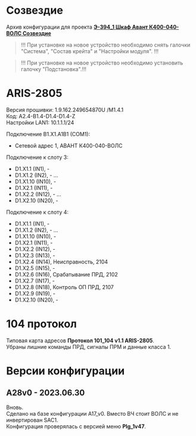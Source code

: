 ﻿Созвездие
=========

Архив конфигурации для проекта **[Э-394_1 Шкаф Авант К400-040-ВОЛС Созвездие](Э-394_1_Шкаф_Авант_К400-040-ВОЛС_Созвездие.pdf)**

> !!! При установке на новое устройство необходимо снять галочки "Система", "Состав крейта" и "Настройки модуля". !!!

> !!! При установке на новое устройство необходимо установить галочку "Подстановка".!!!


# ARIS-2805

Версия прошивки: 1.9.162.249654870U /M1.4.1  
Код: A2.4-B1.4-D1.4-D1.4-Z  
Настройки LAN1: 10.1.1.1/24

Подключение B1.X1.A1B1 (COM1):
- Сетевой адрес 1, АВАНТ К400-040-ВОЛС

Подключение к слоту 3:
- D1.X1.1  (IN1),  -
- D1.X1.2  (IN2),  -
...
- D1.X1.10 (IN10), -
- D1.X2.1  (IN11), -
- D1.X2.2  (IN12), -
...
- D1.X2.10 (IN20), -

Подключение к слоту 4:
- D1.X1.1  (IN1),  -
- D1.X1.2  (IN2),  -
...
- D1.X1.10 (IN10), -
- D1.X2.1  (IN11), -
- D1.X2.2  (IN12), -
- D1.X2.3  (IN13), -
- D1.X2.4  (IN14), Неисправность, 2104
- D1.X2.5  (IN15), -
- D1.X2.6  (IN16), Срабатывание ПРД, 2102 
- D1.X2.7  (IN17), - 
- D1.X2.8  (IN18), Контроль ОП ПРД, 2107
- D1.X2.9  (IN19), -
- D1.X2.10 (IN20), -


# 104 протокол

Типовая карта адресов **Протокол 101_104 v1.1 ARIS-2805**.  
Убраны лишние команды ПРД, сигналы ПРМ и данные класса 1.


# Версии конфигурации

## A28v0 - 2023.06.30

Вновь.  
Сделано на базе конфигурации A17_v0. Вместо ВЧ стоит ВОЛС и не инвертирован SAC1.  
Конфигурация проверялась с версией меню **PIg_1v47**.

